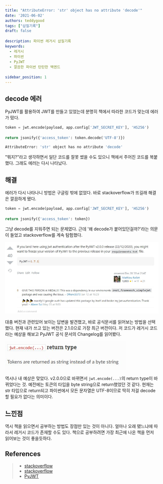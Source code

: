 ```yaml
---
title: "AttributeError: 'str' object has no attribute 'decode'"
date: '2021-06-02'
authors: teddygood
tags: ["삽질기록"]
draft: false

description: 파이썬 레거시 삽질기록
keywords:
  - 레거시
  - 파이썬
  - PyJWT
  - 깔끔한 파이썬 탄탄한 백엔드

sidebar_position: 1
---
```


## decode 에러

PyJWT를 활용하여 JWT를 만들고 있었는데 분명히 책에서 따라한 코드가 맞는데 에러가 떴다.

```python
token = jwt.encode(payload, app.config['JWT_SECRET_KEY'], 'HS256')

return jsonify({'access_token': token.decode('UTF-8')})
```

```bash
AttributeError: 'str' object has no attribute 'decode'
```

"뭐지?"라고 생각하면서 일단 코드를 잘못 썼을 수도 있으니 책에서 주어진 코드를 복붙했다. 그래도 에러는 다시 나타났다.

## 해결

에러가 다시 나타나니 방법은 구글링 밖에 없었다. 바로 stackoverflow가 뜨길래 해결은 깔끔하게 됐다.

```python
token = jwt.encode(payload, app.config['JWT_SECRET_KEY'], 'HS256')

return jsonify({'access_token': token})
```

그냥 decode를 지워주면 되는 문제였다. 근데 '왜 decode가 붙어있던걸까?'라는 의문이 들었고 stackoverflow를 계속 탐험했다.

![pyjwt-version-stackoverflow](../assets/pyjwt-version-stackoverflow.jpg)

대충 버전과 관련있어 보이는 답변을 발견했고, 바로 공식문서를 읽어보는 방법을 선택했다. 현재 내가 쓰고 있는 버전은 2.1.0으로 가장 최근 버전이다. 저 코드가 레거시 코드라는 예상을 해보고 PyJWT 공식 문서의 Changelog를 읽어봤다.

![jwt-encode-return-type](../assets/jwt-encode-return-type.jpg)

역시나 내 예상은 맞았다. v2.0.0으로 바뀌면서 `jwt.encode(...)`의 return type이 바뀌었다는 것. 예전에는 토큰의 타입을 byte string으로 return했었던 것 같다. 현재는 str 타입으로 return되고 파이썬에서 모든 문자열은 UTF-8이므로 딱히 저걸 decode할 필요가 없다는 의미이다.

## 느낀점

역시 책을 읽으면서 공부하는 방법도 장점만 있는 것이 아니다. 얼마나 오래 됐느냐에 따라서 레거시 코드가 존재할 수도 있다. 책으로 공부하려면 가장 최근에 나온 책을 먼저 읽어보는 것이 좋을듯하다.


## References

>- [stackoverflow](https://stackoverflow.com/questions/50979667/python-attributeerror-str-object-has-no-attribute-decode) 
>- [stackoverflow](https://stackoverflow.com/questions/65798281/attributeerror-str-object-has-no-attribute-decode-python-error/66065560#66065560)
>- [PyJWT](https://pyjwt.readthedocs.io/en/latest/index.html)